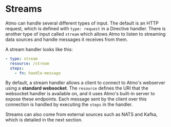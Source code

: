 # Streams

Atmo can handle several different types of input. The default is an HTTP request, which is defined with `type: request` in a Directive handler. There is another type of input called `stream` which allows Atmo to listen to streaming data sources and handle messages it receives from them.

A stream handler looks like this:

```yaml
- type: stream
  resource: /stream
  steps:
    - fn: handle-message
```

By default, a stream handler allows a client to connect to Atmo's webserver using a **standard websocket**. The `resource` defines the URI that the websocket handler is available on, and it uses Atmo's built-in server to expose these endpoints. Each message sent by the client over this connection is handled by executing the `steps` in the handler.

Streams can also come from external sources such as NATS and Kafka, which is detailed in the next section.


